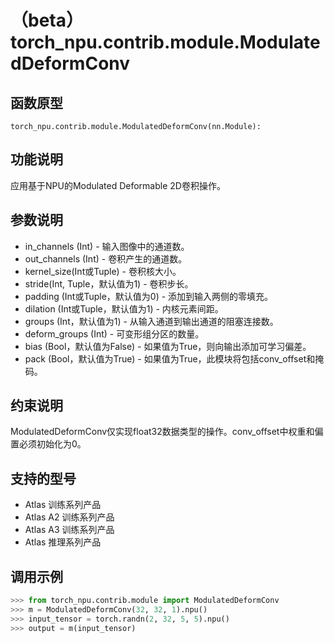 # （beta）torch_npu.contrib.module.ModulatedDeformConv

## 函数原型

```
torch_npu.contrib.module.ModulatedDeformConv(nn.Module):
```

## 功能说明

应用基于NPU的Modulated Deformable 2D卷积操作。

## 参数说明

- in_channels (Int) - 输入图像中的通道数。
- out_channels (Int) - 卷积产生的通道数。
- kernel_size(Int或Tuple) - 卷积核大小。
- stride(Int, Tuple，默认值为1) - 卷积步长。
- padding (Int或Tuple，默认值为0) - 添加到输入两侧的零填充。
- dilation (Int或Tuple，默认值为1) - 内核元素间距。
- groups (Int，默认值为1) - 从输入通道到输出通道的阻塞连接数。
- deform_groups (Int) - 可变形组分区的数量。
- bias (Bool，默认值为False) - 如果值为True，则向输出添加可学习偏差。
- pack (Bool，默认值为True) - 如果值为True，此模块将包括conv_offset和掩码。

## 约束说明

ModulatedDeformConv仅实现float32数据类型的操作。conv_offset中权重和偏置必须初始化为0。

## 支持的型号

- <term>Atlas 训练系列产品</term>
- <term>Atlas A2 训练系列产品</term>
- <term>Atlas A3 训练系列产品</term>
- <term>Atlas 推理系列产品</term>

## 调用示例

```python
>>> from torch_npu.contrib.module import ModulatedDeformConv
>>> m = ModulatedDeformConv(32, 32, 1).npu()
>>> input_tensor = torch.randn(2, 32, 5, 5).npu()
>>> output = m(input_tensor)
```

